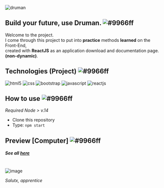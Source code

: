 ![druman](https://i.imgur.com/DJ74Ha1.png)

##  Build your future, use Druman. ![#9966ff](https://via.placeholder.com/10/0099ff/ffffff?text=+) 

Welcome to the project. <br>
I come through this project to put into **practice** methods **learned** on the Front-End, <br>
created with **ReactJS** as an application download and documentation page. **(non-dynamic)**.

## Technologies (Project) ![#9966ff](https://via.placeholder.com/10/0099ff/ffffff?text=+)
![html5](https://img.shields.io/badge/HTML5-0099ff?style=for-the-badge&logo=html5&logoColor=white) 
![css](https://img.shields.io/badge/CSS3-0099ff?style=for-the-badge&logo=css3&logoColor=white) 
![bootstrap](https://img.shields.io/badge/Bootstrap-0099ff?style=for-the-badge&logo=bootstrap&logoColor=white) 
![javascript](https://img.shields.io/badge/JavaScript-00000F?style=for-the-badge&logo=javascript&logoColor=0099ff)
![reactjs](https://img.shields.io/badge/ReactJS-00000F?style=for-the-badge&logo=react&logoColor=0099ff)

## How to use ![#9966ff](https://via.placeholder.com/10/0099ff/ffffff?text=+)

*Required Node > v.14*
- Clone this repository
- Type: `npm start`

## Preview [Computer] ![#9966ff](https://via.placeholder.com/10/0099ff/ffffff?text=+) 
##### See all <a href="https://www.behance.net/gallery/133766831/Mediafire-DownloadPage-Redesign">here</a><br>
\
![image](https://i.imgur.com/VF30iR2.png)

*Salutx, apprentice*
